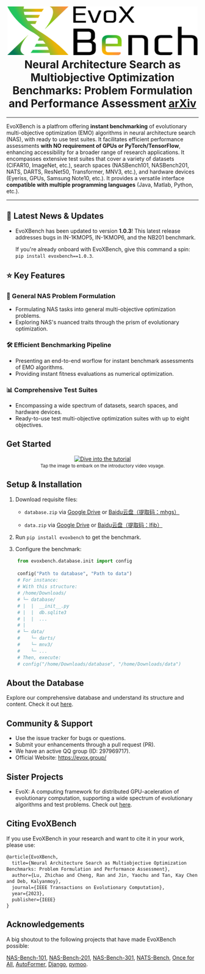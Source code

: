 <h1 align="center">
  <img src=./assets/EvoX-Bench-Logo.png alt="Logo" height="128" width="500px"/>
  <br>
  Neural Architecture Search as Multiobjective Optimization Benchmarks: Problem Formulation and Performance Assessment <a href=https://arxiv.org/abs/2208.04321>arXiv</a>
</h1>

---

EvoXBench is a platfrom offering **instant benchmarking** of evolutionary multi-objective optimization (EMO) algorithms in neural architecture search (NAS), with ready to use test suites. It facilitates efficient performance assessments **with NO requirement of GPUs or PyTorch/TensorFlow**, enhancing accessibility for a broader range of research applications. It encompasses extensive test suites that cover a variety of datasets (CIFAR10, ImageNet, etc.), search spaces (NASBench101, NASBench201, NATS, DARTS, ResNet50, Transformer, MNV3, etc.), and hardware devices (Eyeriss, GPUs, Samsung Note10, etc.). It provides a versatile interface **compatible with multiple programming languages** (Java, Matlab, Python, etc.).

---


## 📢 Latest News & Updates

- EvoXBench has been updated to version **1.0.3**! This latest release addresses bugs in IN-1KMOP5, IN-1KMOP6, and the NB201 benchmark.

  If you're already onboard with EvoXBench, give this command a spin: `pip install evoxbench==1.0.3`.



## ⭐️ Key Features

### 📐 General NAS Problem Formulation
- Formulating NAS tasks into general multi-objective optimization problems.
- Exploring NAS's nuanced traits through the prism of evolutionary optimization.

### 🛠️ Efficient Benchmarking Pipeline
- Presenting an end-to-end worflow for instant benchmark assessments of EMO algorithms.
- Providing instant fitness evaluations as numerical optimization.

### 📊 Comprehensive Test Suites
- Encompassing a wide spectrum of datasets, search spaces, and hardware devices.
- Ready-to-use test multi-objective optimization suites with up to eight objectives.


## Get Started

<p align="center">
  <a href="https://www.emigroup.tech/wp-content/uploads/2023/02/tutorial.mp4">
    <img src="https://github.com/EMI-Group/evoxbench/blob/main/assets/video%20cover.png" alt="Dive into the tutorial" width="450"/>
  </a>
  <br>
  <small>Tap the image to embark on the introductory video voyage.</small>
</p>



## Setup & Installation

1. Download requisite files:
    - ``database.zip``
      via [Google Drive](https://drive.google.com/file/d/11bQ1paHEWHDnnTPtxs2OyVY_Re-38DiO/view?usp=sharing)
      or [Baidu云盘（提取码：mhgs）](https://pan.baidu.com/s/1PwWloA543-81O-GFkA7GKg)

    - ``data.zip``
      via [Google Drive](https://drive.google.com/file/d/1fUZtpTjfEQao2unLKaspL8fOq4xdSXt2/view?usp=sharing)
      or [Baidu云盘（提取码：lfib）](https://pan.baidu.com/s/1yopkISKyjbWIHXFV_Op3pg)

2. Run `pip install evoxbench` to get the benchmark.

3. Configure the benchmark:

```python
    from evoxbench.database.init import config

    config("Path to database", "Path to data")
    # For instance:
    # With this structure:
    # /home/Downloads/
    # └─ database/
    # |  |  __init__.py
    # |  |  db.sqlite3
    # |  |  ...
    # |
    # └─ data/
    #    └─ darts/
    #    └─ mnv3/
    #    └─ ...
    # Then, execute:
    # config("/home/Downloads/database", "/home/Downloads/data")
```

## About the Database

Explore our comprehensive database and understand its structure and content. Check it out [here](https://github.com/liuxukun2000/evoxdatabase).

## Community & Support

- Use the issue tracker for bugs or questions.
- Submit your enhancements through a pull request (PR).
- We have an active QQ group (ID: 297969717).
- Official Website: https://evox.group/

## Sister Projects
- EvoX: A computing framework for distributed GPU-aceleration of evolutionary computation, supporting a wide spectrum of evolutionary algorithms and test problems. Check out [here](https://github.com/EMI-Group/evox).


## Citing EvoXBench

If you use EvoXBench in your research and want to cite it in your work, please use:
```
@article{EvoXBench,
  title={Neural Architecture Search as Multiobjective Optimization Benchmarks: Problem Formulation and Performance Assessment},
  author={Lu, Zhichao and Cheng, Ran and Jin, Yaochu and Tan, Kay Chen and Deb, Kalyanmoy},
  journal={IEEE Transactions on Evolutionary Computation},
  year={2023},
  publisher={IEEE}
}
```

## Acknowledgements

A big shoutout to the following projects that have made EvoXBench possible:

 [NAS-Bench-101](https://github.com/google-research/nasbench),
 [NAS-Bench-201](https://github.com/D-X-Y/NAS-Bench-201),
 [NAS-Bench-301](https://github.com/automl/nasbench301),
 [NATS-Bench](https://xuanyidong.com/assets/projects/NATS-Bench),
 [Once for All](https://github.com/mit-han-lab/once-for-all),
 [AutoFormer](https://github.com/microsoft/Cream/tree/main/AutoFormer),
 [Django](https://www.djangoproject.com/),
 [pymoo](https://pymoo.org/).








